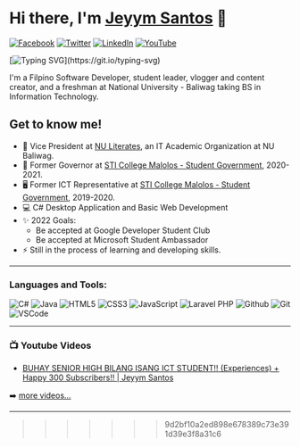 # Hi there, I'm [Jeyym Santos][website] 👋 

[![Facebook](https://img.shields.io/badge/Facebook-%231877F2.svg?&style=flat-square&logo=facebook&logoColor=white)](https://facebook.com/jeyymsantos) [![Twitter](https://img.shields.io/badge/Twitter-%231DA1F2.svg?&style=flat-square&logo=twitter&logoColor=white)](https://twitter.com/jeyymsantos) [![LinkedIn](https://img.shields.io/badge/LinkedIn-%230077B5.svg?&style=flat-square&logo=linkedin&logoColor=white)](https://linkedin.com/in/jeyymsantos) [![YouTube](https://img.shields.io/badge/YouTube-%23FF0000.svg?&style=flat-square&logo=youtube&logoColor=white)](https://youtube.com/jeyymsantos)

[![Typing SVG](https://readme-typing-svg.herokuapp.com?color=%23000FD7&size=50&width=1270&height=100&center=true&lines=Student+Leader;Web+Developer;Desktop+Developer;YouTube+Content+Creator;)](https://git.io/typing-svg)

I'm a Filpino Software Developer, student leader, vlogger and content creator, and a freshman at National University - Baliwag taking BS in Information Technology.

## Get to know me!

- 💼 Vice President at [NU Literates](https://facebook.com/NULiterates), an IT Academic Organization at NU Baliwag.
- 👤 Former Governor at [STI College Malolos - Student Government](https://facebook.com/CSGSTIMalolos), 2020-2021.
- 🖥 Former ICT Representative at [STI College Malolos - Student Government](https://facebook.com/CSGSTIMalolos), 2019-2020. 
- 💻 C# Desktop Application and Basic Web Development
- ✨ 2022 Goals: 
    - Be accepted at Google Developer Student Club
    - Be accepted at Microsoft Student Ambassador
- ⚡ Still in the process of learning and developing skills.
---
### Languages and Tools:
![C#](https://img.icons8.com/color/30/c-sharp-logo.png)
![Java](https://img.icons8.com/color/30/java-coffee-cup-logo--v1.png)
![HTML5](https://img.icons8.com/color/30/html-5.png)
![CSS3](https://img.icons8.com/color/30/css3.png)
![JavaScript](https://img.icons8.com/color/30/javascript.png)
![Laravel PHP](https://img.icons8.com/fluency/30/laravel.png)
![Github](https://img.icons8.com/material-outlined/30/github.png)
![Git](https://img.icons8.com/color/30/git.png)
![VSCode](https://img.icons8.com/color/30/visual-studio-code-2019.png)

---

### 📺 Youtube Videos

<!-- YOUTUBE:START -->
- [BUHAY SENIOR HIGH BILANG ISANG ICT STUDENT!! (Experiences) + Happy 300 Subscribers!! | Jeyym Santos](https://youtu.be/vCnN-6itSjg)
<!-- YOUTUBE:END -->

➡️ [more videos...](https://youtube.com/jeyymsantos)

---

[website]: https://jeyymsantos.github.io/
>>>>>>> 9d2bf10a2ed898e678389c73e391d39e3f8a31c6
